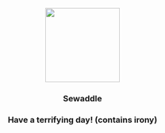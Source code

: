 <p align="center">
    <img src="https://raw.githubusercontent.com/PokeAPI/sprites/master/sprites/pokemon/540.png" width="150" height="150">
</p>
<h3 align="center"> <b>Sewaddle</b></h3>
<h3 align="center">Have a terrifying day! (contains irony)</h3>
